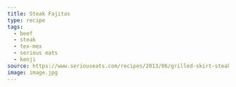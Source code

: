 ```yaml
---
title: Steak Fajitas
type: recipe
tags:
  - beef
  - steak
  - tex-mex
  - serious eats
  - kenji
source: https://www.seriouseats.com/recipes/2013/06/grilled-skirt-steak-fajitas-food-lab-recipe.html
image: image.jpg
---
```

